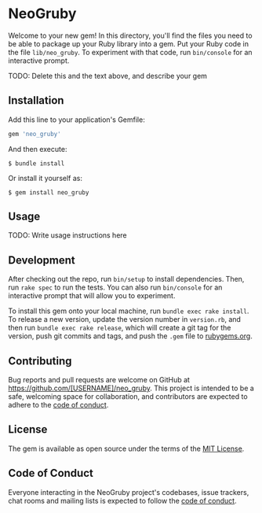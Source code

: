 # NeoGruby

Welcome to your new gem! In this directory, you'll find the files you need to be able to package up your Ruby library into a gem. Put your Ruby code in the file `lib/neo_gruby`. To experiment with that code, run `bin/console` for an interactive prompt.

TODO: Delete this and the text above, and describe your gem

## Installation

Add this line to your application's Gemfile:

```ruby
gem 'neo_gruby'
```

And then execute:

    $ bundle install

Or install it yourself as:

    $ gem install neo_gruby

## Usage

TODO: Write usage instructions here

## Development

After checking out the repo, run `bin/setup` to install dependencies. Then, run `rake spec` to run the tests. You can also run `bin/console` for an interactive prompt that will allow you to experiment.

To install this gem onto your local machine, run `bundle exec rake install`. To release a new version, update the version number in `version.rb`, and then run `bundle exec rake release`, which will create a git tag for the version, push git commits and tags, and push the `.gem` file to [rubygems.org](https://rubygems.org).

## Contributing

Bug reports and pull requests are welcome on GitHub at https://github.com/[USERNAME]/neo_gruby. This project is intended to be a safe, welcoming space for collaboration, and contributors are expected to adhere to the [code of conduct](https://github.com/[USERNAME]/neo_gruby/blob/master/CODE_OF_CONDUCT.md).


## License

The gem is available as open source under the terms of the [MIT License](https://opensource.org/licenses/MIT).

## Code of Conduct

Everyone interacting in the NeoGruby project's codebases, issue trackers, chat rooms and mailing lists is expected to follow the [code of conduct](https://github.com/[USERNAME]/neo_gruby/blob/master/CODE_OF_CONDUCT.md).
